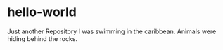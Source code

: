 # hello-world
Just another Repository
I was swimming in the caribbean.  Animals were hiding behind the rocks. 
